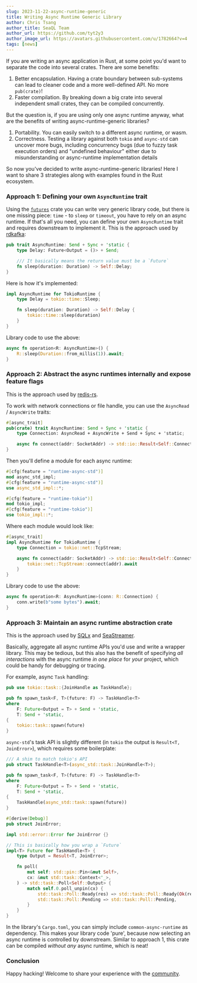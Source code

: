 ```yaml
---
slug: 2023-11-22-async-runtime-generic
title: Writing Async Runtime Generic Library
author: Chris Tsang
author_title: SeaQL Team
author_url: https://github.com/tyt2y3
author_image_url: https://avatars.githubusercontent.com/u/1782664?v=4
tags: [news]
---
```


If you are writing an async application in Rust, at some point you'd want to separate the code into several crates. There are some benefits:

1. Better encapsulation. Having a crate boundary between sub-systems can lead to cleaner code and a more well-defined API. No more `pub(crate)`!
2. Faster compilation. By breaking down a big crate into several independent small crates, they can be compiled concurrently.

But the question is, if you are using only one async runtime anyway, what are the benefits of writing async-runtime-generic libraries?

1. Portability. You can easily switch to a different async runtime, or wasm.
2. Correctness. Testing a library against both `tokio` and `async-std` can uncover more bugs, including concurrency bugs (due to fuzzy task execution orders) and "undefined behaviour" either due to misunderstanding or async-runtime implementation details

So now you've decided to write async-runtime-generic libraries! Here I want to share 3 strategies along with examples found in the Rust ecosystem.

### Approach 1: Defining your own `AsyncRuntime` trait

Using the [`futures`](https://docs.rs/futures/latest/futures/) crate you can write very generic library code, but there is one missing piece: `time` - to `sleep` or `timeout`, you have to rely on an async runtime. If that's all you need, you can define your own `AsyncRuntime` trait and requires downstream to implement it. This is the approach used by [rdkafka](https://docs.rs/rdkafka/latest/rdkafka/):

```rust
pub trait AsyncRuntime: Send + Sync + 'static {
    type Delay: Future<Output = ()> + Send;

    /// It basically means the return value must be a `Future`
    fn sleep(duration: Duration) -> Self::Delay;
}
```

Here is how it's implemented:

```rust
impl AsyncRuntime for TokioRuntime {
    type Delay = tokio::time::Sleep;

    fn sleep(duration: Duration) -> Self::Delay {
        tokio::time::sleep(duration)
    }
}
```

Library code to use the above:

```rust
async fn operation<R: AsyncRuntime>() {
    R::sleep(Duration::from_millis(1)).await;
}
```

### Approach 2: Abstract the async runtimes internally and expose feature flags

This is the approach used by [redis-rs](https://docs.rs/redis/latest/redis/).

To work with network connections or file handle, you can use the `AsyncRead` / `AsyncWrite` traits:

```rust
#[async_trait]
pub(crate) trait AsyncRuntime: Send + Sync + 'static {
    type Connection: AsyncRead + AsyncWrite + Send + Sync + 'static;

    async fn connect(addr: SocketAddr) -> std::io::Result<Self::Connection>;
}
```

Then you'll define a module for each async runtime:

```rust
#[cfg(feature = "runtime-async-std")]
mod async_std_impl;
#[cfg(feature = "runtime-async-std")]
use async_std_impl::*;

#[cfg(feature = "runtime-tokio")]
mod tokio_impl;
#[cfg(feature = "runtime-tokio")]
use tokio_impl::*;
```

Where each module would look like:

```rust title="tokio_impl.rs"
#[async_trait]
impl AsyncRuntime for TokioRuntime {
    type Connection = tokio::net::TcpStream;

    async fn connect(addr: SocketAddr) -> std::io::Result<Self::Connection> {
        tokio::net::TcpStream::connect(addr).await
    }
}
```

Library code to use the above:

```rust
async fn operation<R: AsyncRuntime>(conn: R::Connection) {
    conn.write(b"some bytes").await;
}
```

### Approach 3: Maintain an async runtime abstraction crate

This is the approach used by [SQLx](https://docs.rs/crate/sqlx-rt) and [SeaStreamer](https://docs.rs/sea-streamer-runtime/latest/sea_streamer_runtime/).

Basically, aggregate all async runtime APIs you'd use and write a wrapper library. This may be tedious, but this also has the benefit of specifying *all interactions* with the async runtime *in one place* for *your* project, which could be handy for debugging or tracing.

For example, async `Task` handling:

```rust title="common-async-runtime/tokio_task.rs"
pub use tokio::task::{JoinHandle as TaskHandle};

pub fn spawn_task<F, T>(future: F) -> TaskHandle<T>
where
    F: Future<Output = T> + Send + 'static,
    T: Send + 'static,
{
    tokio::task::spawn(future)
}
```

`async-std`'s task API is slightly different (in `tokio` the output is `Result<T, JoinError>`), which requires some boilerplate:

```rust title="common-async-runtime/async_std_task.rs"
/// A shim to match tokio's API
pub struct TaskHandle<T>(async_std::task::JoinHandle<T>);

pub fn spawn_task<F, T>(future: F) -> TaskHandle<T>
where
    F: Future<Output = T> + Send + 'static,
    T: Send + 'static,
{
    TaskHandle(async_std::task::spawn(future))
}

#[derive(Debug)]
pub struct JoinError;

impl std::error::Error for JoinError {}

// This is basically how you wrap a `Future`
impl<T> Future for TaskHandle<T> {
    type Output = Result<T, JoinError>;

    fn poll(
        mut self: std::pin::Pin<&mut Self>,
        cx: &mut std::task::Context<'_>,
    ) -> std::task::Poll<Self::Output> {
        match self.0.poll_unpin(cx) {
            std::task::Poll::Ready(res) => std::task::Poll::Ready(Ok(res)),
            std::task::Poll::Pending => std::task::Poll::Pending,
        }
    }
}
```

In the library's `Cargo.toml`, you can simply include `common-async-runtime` as dependency. This makes your library code 'pure', because now selecting an async runtime is controlled by downstream. Similar to approach 1, this crate can be compiled *without any* async runtime, which is neat!

### Conclusion

Happy hacking! Welcome to share your experience with the [community](https://github.com/SeaQL/sea-streamer/discussions).